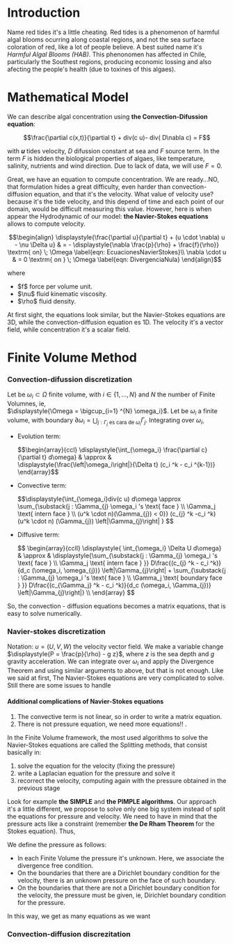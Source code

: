 <h1> Introduction </h1>

Name red tides it's a little cheating. Red tides is a phenomenon of harmful algal blooms ocurring along coastal regions, and not the sea surface coloration of red, like a lot of people believe. A best suited name it's <i>Harmful Algal Blooms (HAB)</i>.
This phenonomen has affected in Chile, particularly the Southest regions, producing economic lossing and also afecting the people's health (due to toxines of this algaes).

<h1> Mathematical Model </h1>

We can describe algal concentration using <b>the Convection-Difussion equation</b>:

$$\frac{\partial c(x,t)}{\partial t}  + div(c u)- div(  D\nabla c) = F$$

with <strong>$u$</strong> tides velocity, $D$ difussion constant at sea and $F$ source term.
In the term $F$ is hidden the biological properties of algaes, like temperature, salinity, nutrients and wind direction.
Due to lack of data, we will use $F=0$.

Great, we have an equation to compute concentration. We are ready...NO, that formulation hides a great difficulty, even harder than convection-diffusion equation,
and that it's the velocity. What value of velocity use? because it's the tide velocity, and this depend of time and each point of our domain, would be difficult measuring this value. However, here is when appear the Hydrodynamic of our model: <b>the Navier-Stokes equations</b> allows to compute velocity.

$$\begin{align}
\displaystyle{\frac{\partial u}{\partial t} + (u \cdot \nabla) u - \nu \Delta u}  & =    - \displaystyle{\nabla \frac{p}{\rho} + \frac{f}{\rho}} 
\textrm{ on} \; \Omega 
\label{eqn: EcuacionesNavierStokes}\\
\nabla \cdot u & =  0  \textrm{ on } \; \Omega 
\label{eqn: DivergenciaNula}
\end{align}$$

where
<ul>
    <li> $f$ force per volume unit. </li>
    <li> $\nu$ fluid kinematic viscosity. </li>
    <li> $\rho$ fluid density. </li>
</ul> 

At first sight, the equations look similar, but the Navier-Stokes equations are 3D, while the convection-diffusion equation es 1D. 
The velocity it's a vector field, while concentration it's a scalar field.

<h1> Finite Volume Method </h1>

<h3> Convection-difussion discretization </h3>

Let be $\omega_i \subset \Omega$ finite volume, with $i \in \{1, \ldots, N\}$ and
$N$ the number of Finite Volumnes, ie,  
$\displaystyle{\Omega = \bigcup_{i=1} ^{N} \omega_i}$. 
Let be $\omega_i$ a finite volume,  with boundary 
$\displaystyle{\partial \omega_i = \bigcup_{j: \Gamma_{j} \text{ es cara de } \omega_i}  \Gamma_{j}}$. 
Integrating over $\omega_i$,

<ul>
    <li> Evolution term: </li>
    <p>$$\begin{array}{ccl}
    \displaystyle{\int_{\omega_i} \frac{\partial c}{\partial t} d\omega} 
    & \approx & \displaystyle{\frac{\left|\omega_i\right|}{\Delta t} (c_i ^k - c_i ^{k-1})}
    \end{array}$$ </p>
    <li> Convective term: </li> 
     <p>$$\displaystyle{\int_{\omega_i}div(c u) d\omega \approx \sum_{\substack{j : \Gamma_{j}  \omega_i 's \text{ face } \\
     \Gamma_j \text{ intern face } \\
     (u^k \cdot n)(\Gamma_{j}) < 0}} (c_{j} ^k -c_i ^k) (u^k \cdot n) (\Gamma_{j}) \left|\Gamma_{j}\right| } $$ </p>
     <li> Diffusive term:</li>
     <p> $$ \begin{array}{ccll}
\displaystyle{ \int_{\omega_i} \Delta U d\omega} 
& \approx & \displaystyle{\sum_{\substack{j : \Gamma_{j} \omega_i 's \text{ face } \\  
       \Gamma_j \text{ intern face } }} D\frac{(c_{j} ^k - c_i ^k)}{d_c (\omega_i, \omega_{j})} \left|\Gamma_{j}\right| + 
       \sum_{\substack{j : \Gamma_{j} \omega_i 's \text{ face } \\  
       \Gamma_j \text{ boundary face } }} D\frac{(c_{\Gamma_j} ^k - c_i ^k)}{d_c (\omega_i, \Gamma_{j})} \left|\Gamma_{j}\right|} \\
\end{array} $$ </p>
</ul>

So, the convection - diffusion equations becomes a matrix equations, that is easy to solve numerically.

<h3> Navier-stokes discretization </h3>

Notation: $u = (U, V, W)$ the velocity vector field.
We make a variable change $\displaystyle{P = \frac{p}{\rho} - g z}$, 
where $z$ is the sea depth and $g$ gravity acceleration.
We can integrate over $\omega_i$ and apply the Divergence Theorem and using similar arguments to above, but that is not enough.
Like we said at first, The Navier-Stokes equations are very complicated to solve. Still there are some issues to handle

<h4>Additional complications of Navier-Stokes equations</h4>
  <ol>
  <li> The convective term is not linear, so in order to write a matrix equation. </li>
  <li> There is not pressure equation, we need more equations!! .</li>
  </ol>
  
  In the Finite Volume framework, the most used algorithms to solve the Navier-Stokes equations are called the Splitting methods, that consist basically in:
  <ol>
    <li> solve the equation for the velocity (fixing the pressure) </li>
    <li> write a Laplacian equation for the pressure and solve it  </li>
    <li> recorrect the velocity, computing again with the pressure obtained in the previous stage</li>
  </ol>
  
  Look for example <strong>the SIMPLE</strong> and <strong>the PIMPLE algorithms</strong>.
  Our approach it's a little different, we propose to solve only one big system instead of split the equations for pressure and velocity.
  We need to have in mind that the pressure acts like a constraint (remember <strong>the De Rham Theorem</strong> for the Stokes equation). Thus,
  
  <p>We define the pressure as follows: </p>
  <ul>
      <li> In each Finite Volume the pressure it's unknown. Here, we associate the divergence free condition. </li>
      <li> On the boundaries that there are a Dirichlet boundary condition for the velocity, there is an unknown pressure on the face of such boundary. </li>
      <li> On the boundaries that there are not a Dirichlet boundary condition for the velocity, the pressure must be given, ie, Dirichlet boundary condition for the pressure.  </li>
  </ul>
  
  In this way, we get as many equations as we want 

<h3> Convection-diffusion discrezitation </h3>
